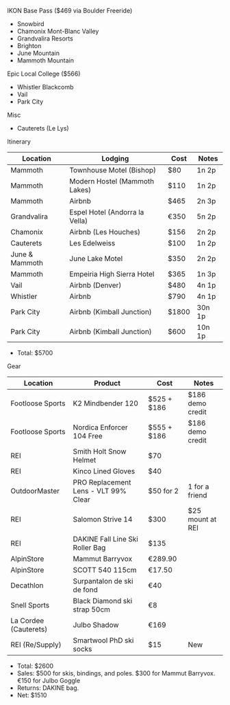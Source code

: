 
IKON Base Pass ($469 via Boulder Freeride)
- Snowbird
- Chamonix Mont-Blanc Valley
- Grandvalira Resorts
- Brighton
- June Mountain 
- Mammoth Mountain

Epic Local College ($566)
- Whistler Blackcomb
- Vail
- Park City

Misc
- Cauterets (Le Lys)

Itinerary

| Location       | Lodging                        | Cost  | Notes  |
| -------------- | ------------------------------ | ----- | ------ |
| Mammoth        | Townhouse Motel (Bishop)       | $80   | 1n 2p  |
| Mammoth        | Modern Hostel (Mammoth Lakes)  | $110  | 1n 2p  |
| Mammoth        | Airbnb                         | $465  | 2n 3p  |
| Grandvalira    | Espel Hotel (Andorra la Vella) | €350  | 5n 2p  |
| Chamonix       | Airbnb (Les Houches)           | $156  | 2n 2p  |
| Cauterets      | Les Edelweiss                  | $100  | 1n 2p  |
| June & Mammoth | June Lake Motel                | $350  | 2n 2p  |
| Mammoth        | Empeiria High Sierra Hotel     | $365  | 1n 3p  |
| Vail           | Airbnb (Denver)                | $480  | 4n 1p  |
| Whistler       | Airbnb                         | $790  | 4n 1p  |
| Park City      | Airbnb (Kimball Junction)      | $1800 | 30n 1p |
| Park City      | Airbnb (Kimball Junction)      | $600  | 10n 1p |

- Total: $5700

Gear

| Location              | Product                              | Cost        | Notes            |
| --------------------- | ------------------------------------ | ----------- | ---------------- |
| Footloose Sports      | K2 Mindbender 120                    | $525 + $186 | $186 demo credit |
| Footloose Sports      | Nordica Enforcer 104 Free            | $555 + $186 | $186 demo credit |
| REI                   | Smith Holt Snow Helmet               | $70         |                  |
| REI                   | Kinco Lined Gloves                   | $40         |                  |
| OutdoorMaster         | PRO Replacement Lens - VLT 99% Clear | $50 for 2   | 1 for a friend   |
| REI                   | Salomon Strive 14                    | $300        | $25 mount at REI |
| REI                   | DAKINE Fall Line Ski Roller Bag      | $135        |                  |
| AlpinStore            | Mammut Barryvox                      | €289.90     |                  |
| AlpinStore            | SCOTT 540 115cm                      | €17.50      |                  |
| Decathlon             | Surpantalon de ski de fond           | €40         |                  |
| Snell Sports          | Black Diamond ski strap 50cm         | €8          |                  |
| La Cordee (Cauterets) | Julbo Shadow                         | €169        |                  |
| REI (Re/Supply)       | Smartwool PhD ski socks              | $15         | New              |

- Total: $2600
- Sales: $500 for skis, bindings, and poles. $300 for Mammut Barryvox. €150 for Julbo Goggle 
- Returns: DAKINE bag.
- Net: $1510
